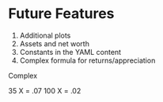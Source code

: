 # Future Features

1. Additional plots
2. Assets and net worth
3. Constants in the YAML content
4. Complex formula for returns/appreciation

Complex

35 X = .07
100 X = .02